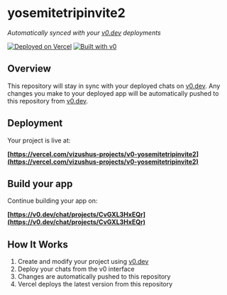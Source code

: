 # yosemitetripinvite2

*Automatically synced with your [v0.dev](https://v0.dev) deployments*

[![Deployed on Vercel](https://img.shields.io/badge/Deployed%20on-Vercel-black?style=for-the-badge&logo=vercel)](https://vercel.com/vizushus-projects/v0-yosemitetripinvite2)
[![Built with v0](https://img.shields.io/badge/Built%20with-v0.dev-black?style=for-the-badge)](https://v0.dev/chat/projects/CvGXL3HxEQr)

## Overview

This repository will stay in sync with your deployed chats on [v0.dev](https://v0.dev).
Any changes you make to your deployed app will be automatically pushed to this repository from [v0.dev](https://v0.dev).

## Deployment

Your project is live at:

**[https://vercel.com/vizushus-projects/v0-yosemitetripinvite2](https://vercel.com/vizushus-projects/v0-yosemitetripinvite2)**

## Build your app

Continue building your app on:

**[https://v0.dev/chat/projects/CvGXL3HxEQr](https://v0.dev/chat/projects/CvGXL3HxEQr)**

## How It Works

1. Create and modify your project using [v0.dev](https://v0.dev)
2. Deploy your chats from the v0 interface
3. Changes are automatically pushed to this repository
4. Vercel deploys the latest version from this repository